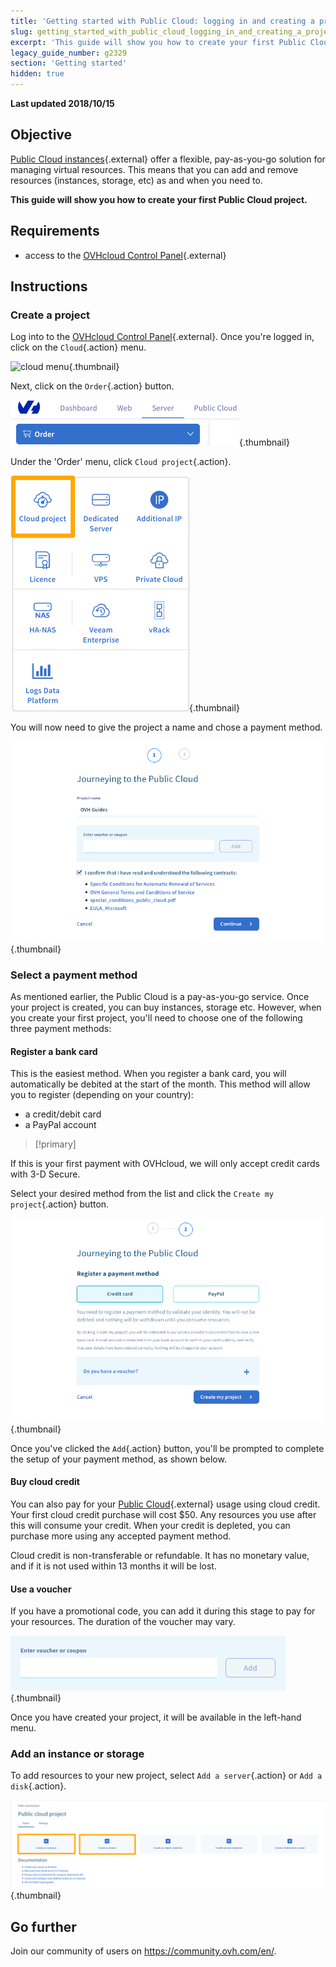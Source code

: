 ```yaml
---
title: 'Getting started with Public Cloud: logging in and creating a project'
slug: getting_started_with_public_cloud_logging_in_and_creating_a_project
excerpt: 'This guide will show you how to create your first Public Cloud project'
legacy_guide_number: g2329
section: 'Getting started'
hidden: true
---
```


**Last updated 2018/10/15**

## Objective

[Public Cloud instances]({ovh_www}/public-cloud/instances/){.external} offer a flexible, pay-as-you-go solution for managing virtual resources. This means that you can add and remove resources (instances, storage, etc) as and when you need to.

**This guide will show you how to create your first Public Cloud project.**

## Requirements

* access to the [OVHcloud Control Panel](https://ca.ovh.com/auth/?action=gotomanager){.external}

## Instructions

### Create a project

Log into to the [OVHcloud Control Panel](https://ca.ovh.com/auth/?action=gotomanager){.external}. Once you're logged in, click on the `Cloud`{.action} menu.

![cloud menu](images/menu_2020.png){.thumbnail}

Next, click on the `Order`{.action} button.

![order button](images/order-button_2020.png){.thumbnail}

Under the 'Order' menu, click `Cloud project`{.action}.

![order cloud project](images/order-cloud-project_2020.png){.thumbnail}

You will now need to give the project a name and chose a payment method.

![project details](images/project-details_2020.png){.thumbnail}

### Select a payment method

As mentioned earlier, the Public Cloud is a pay-as-you-go service. Once your project is created, you can buy instances, storage etc. However, when you create your first project, you'll need to choose one of the following three payment methods:

#### Register a bank card

This is the easiest method. When you register a bank card, you will automatically be debited at the start of the month. This method will allow you to register (depending on your country):

* a credit/debit card
* a PayPal account

> [!primary]
>
If this is your first payment with OVHcloud, we will only accept credit cards with 3-D Secure.
>

Select your desired method from the list and click the `Create my project`{.action} button.

![register bank card](images/register-bank-card-01_2020.png){.thumbnail}

Once you've clicked the `Add`{.action} button, you'll be prompted to complete the setup of your payment method, as shown below.


#### Buy cloud credit

You can also pay for your [Public Cloud]({ovh_www}/public-cloud/instances/){.external} usage using cloud credit. Your first cloud credit purchase will cost $50. Any resources you use after this will consume your credit. When your credit is depleted, you can purchase more using any accepted payment method.

Cloud credit is non-transferable or refundable. It has no monetary value, and if it is not used within 13 months it will be lost.


#### Use a voucher

If you have a promotional code, you can add it during this stage to pay for your resources. The duration of the voucher may vary.

![voucher](images/voucher_2020.png){.thumbnail}
 
Once you have created your project, it will be available in the left-hand menu.

### Add an instance or storage

To add resources to your new project, select `Add a server`{.action} or `Add a disk`{.action}.

![add a resource](images/add-a-resource-01_2020.png){.thumbnail}




## Go further

Join our community of users on <https://community.ovh.com/en/>.
